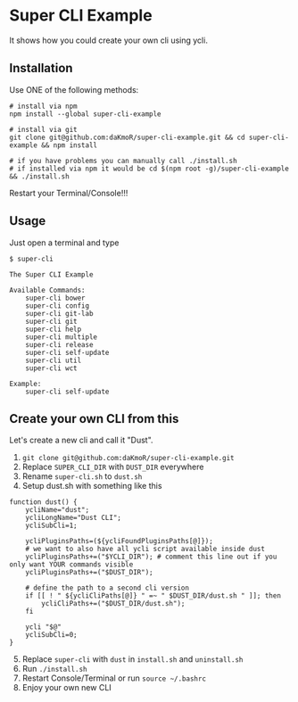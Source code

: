 Super CLI Example
=================

It shows how you could create your own cli using ycli.

Installation
------------

Use ONE of the following methods:
```
# install via npm
npm install --global super-cli-example

# install via git
git clone git@github.com:daKmoR/super-cli-example.git && cd super-cli-example && npm install

# if you have problems you can manually call ./install.sh
# if installed via npm it would be cd $(npm root -g)/super-cli-example && ./install.sh
```

Restart your Terminal/Console!!!

Usage
-----

Just open a terminal and type

```
$ super-cli

The Super CLI Example

Available Commands:
    super-cli bower
    super-cli config
    super-cli git-lab
    super-cli git
    super-cli help
    super-cli multiple
    super-cli release
    super-cli self-update
    super-cli util
    super-cli wct

Example:
    super-cli self-update
```

Create your own CLI from this
-----------------------------

Let's create a new cli and call it "Dust".

1) `git clone git@github.com:daKmoR/super-cli-example.git`
2) Replace `SUPER_CLI_DIR` with `DUST_DIR` everywhere
3) Rename `super-cli.sh` to `dust.sh`
4) Setup dust.sh with something like this
```
function dust() {
	ycliName="dust";
	ycliLongName="Dust CLI";
	ycliSubCli=1;

	ycliPluginsPaths=(${ycliFoundPluginsPaths[@]});
	# we want to also have all ycli script available inside dust
	ycliPluginsPaths+=("$YCLI_DIR"); # comment this line out if you only want YOUR commands visible
	ycliPluginsPaths+=("$DUST_DIR");

	# define the path to a second cli version
	if [[ ! " ${ycliCliPaths[@]} " =~ " $DUST_DIR/dust.sh " ]]; then
		ycliCliPaths+=("$DUST_DIR/dust.sh");
	fi

	ycli "$@"
	ycliSubCli=0;
}
```
5) Replace `super-cli` with `dust` in `install.sh` and `uninstall.sh`
6) Run `./install.sh`
7) Restart Console/Terminal or run `source ~/.bashrc`
8) Enjoy your own new CLI
